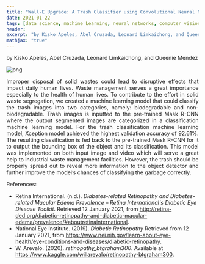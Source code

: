```yaml
---
title: "Wall-E Upgrade: A Trash Classifier using Convolutional Neural Networks"
date: 2021-01-22
tags: [data science, machine Learning, neural networks, computer vision, waste segregation]
header:
excerpt: "by Kisko Apeles, Abel Cruzada, Leonard Limkaichong, and Queenie Mendez"
mathjax: "true"
---
```

by Kisko Apeles, Abel Cruzada, Leonard Limkaichong, and Queenie Mendez

![png](/images/trash_classifier.png)

<p style="text-align:justify">
Improper disposal of solid wastes could lead to disruptive effects that impact daily human lives. Waste management serves a great importance especially to the health of human lives. To contribute to the effort in solid waste segregation, we created a machine learning model that could classify the trash images into two categories, namely: biodegradable and non-biodegradable. Trash images is inputted to the pre-trained Mask R-CNN where the output segmented images are categorized in a classification machine learning model. For the trash classification machine learning model, Xception model achieved the highest validation accuracy of 92.61%. The resulting classification is fed back to the pre-trained Mask R-CNN for it to output the bounding box of the object and its classification. This model was implemented on both input image and video which will serve a great help to industrial waste management facilities. However, the trash should be properly spread out to reveal more information to the object detector and further improve the model’s chances of classifying the garbage correctly.

References:
- Retina International. (n.d.). _Diabetes-related Retinopathy and Diabetes-related Macular Edema Prevalence – Retina International's Diabetic Eye Disease Toolkit_. Retrieved 12 January 2021, from http://retina-ded.org/diabetic-retinopathy-and-diabetic-macular-edema/prevalence/#aboutretinainternational.
- National Eye Institute. (2019). _Diabetic Retinopathy_ Retrieved from 12 January 2021, from https://www.nei.nih.gov/learn-about-eye-health/eye-conditions-and-diseases/diabetic-retinopathy.
- W. Arevalo. (2020). _retinopathy_btgraham300_. Available at https://www.kaggle.com/willarevalo/retinopathy-btgraham300.
